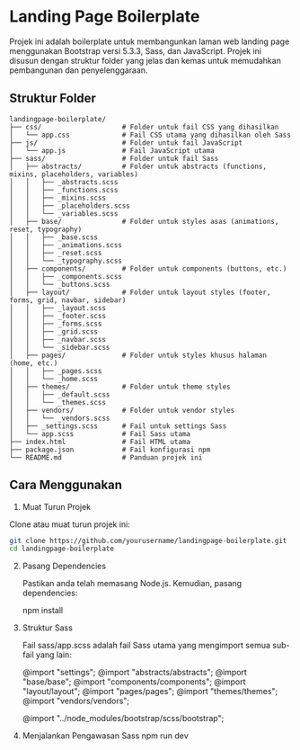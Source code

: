 # Landing Page Boilerplate

Projek ini adalah boilerplate untuk membangunkan laman web landing page menggunakan Bootstrap versi 5.3.3, Sass, dan JavaScript. Projek ini disusun dengan struktur folder yang jelas dan kemas untuk memudahkan pembangunan dan penyelenggaraan.

## Struktur Folder

```plaintext
landingpage-boilerplate/
├── css/                    # Folder untuk fail CSS yang dihasilkan
│   └── app.css             # Fail CSS utama yang dihasilkan oleh Sass
├── js/                     # Folder untuk fail JavaScript
│   └── app.js              # Fail JavaScript utama
├── sass/                   # Folder untuk fail Sass
│   ├── abstracts/          # Folder untuk abstracts (functions, mixins, placeholders, variables)
│   │   ├── _abstracts.scss
│   │   ├── _functions.scss
│   │   ├── _mixins.scss
│   │   ├── _placeholders.scss
│   │   └── _variables.scss
│   ├── base/               # Folder untuk styles asas (animations, reset, typography)
│   │   ├── _base.scss
│   │   ├── _animations.scss
│   │   ├── _reset.scss
│   │   └── _typography.scss
│   ├── components/         # Folder untuk components (buttons, etc.)
│   │   ├── _components.scss
│   │   └── _buttons.scss
│   ├── layout/             # Folder untuk layout styles (footer, forms, grid, navbar, sidebar)
│   │   ├── _layout.scss
│   │   ├── _footer.scss
│   │   ├── _forms.scss
│   │   ├── _grid.scss
│   │   ├── _navbar.scss
│   │   └── _sidebar.scss
│   ├── pages/              # Folder untuk styles khusus halaman (home, etc.)
│   │   ├── _pages.scss
│   │   └── _home.scss
│   ├── themes/             # Folder untuk theme styles
│   │   ├── _default.scss
│   │   └── _themes.scss
│   ├── vendors/            # Folder untuk vendor styles
│   │   └── _vendors.scss
│   ├── _settings.scss      # Fail untuk settings Sass
│   └── app.scss            # Fail Sass utama
├── index.html              # Fail HTML utama
├── package.json            # Fail konfigurasi npm
└── README.md               # Panduan projek ini

```

## Cara Menggunakan

1. Muat Turun Projek

Clone atau muat turun projek ini:

```sh
git clone https://github.com/yourusername/landingpage-boilerplate.git
cd landingpage-boilerplate
```

2. Pasang Dependencies

   Pastikan anda telah memasang Node.js. Kemudian, pasang dependencies:

   npm install

3. Struktur Sass

   Fail sass/app.scss adalah fail Sass utama yang mengimport semua sub-fail yang lain:

   @import "settings";
   @import "abstracts/abstracts";
   @import "base/base";
   @import "components/components";
   @import "layout/layout";
   @import "pages/pages";
   @import "themes/themes";
   @import "vendors/vendors";

   @import "../node_modules/bootstrap/scss/bootstrap";

4. Menjalankan Pengawasan Sass
   npm run dev
